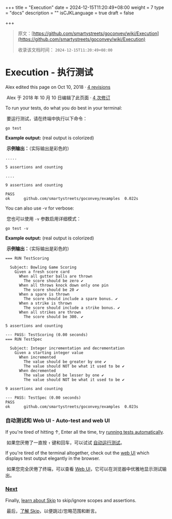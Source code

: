 +++
title = "Execution"
date = 2024-12-15T11:20:49+08:00
weight = 7
type = "docs"
description = ""
isCJKLanguage = true
draft = false

+++

> 原文：[https://github.com/smartystreets/goconvey/wiki/Execution](https://github.com/smartystreets/goconvey/wiki/Execution)
>
> 收录该文档时间： `2024-12-15T11:20:49+08:00`

# Execution - 执行测试



Alex edited this page on Oct 10, 2018 · [4 revisions](https://github.com/smartystreets/goconvey/wiki/Execution/_history)

​	Alex 于 2018 年 10 月 10 日编辑了此页面 · [4 次修订](https://github.com/smartystreets/goconvey/wiki/Execution/_history)

To run your tests, do what you do best in your terminal:

​	要运行测试，请在终端中执行以下命令：

```
go test
```



**Example output:** (real output is colorized)

​	**示例输出：**（实际输出是彩色的）

```
.....

5 assertions and counting

....

9 assertions and counting

PASS
ok  	github.com/smartystreets/goconvey/examples	0.022s
```



You can also use -v for verbose:

​	您也可以使用 `-v` 参数启用详细模式：

```
go test -v
```



**Example output:** (real output is colorized)

​	**示例输出：**（实际输出是彩色的）

```
=== RUN TestScoring

  Subject: Bowling Game Scoring 
    Given a fresh score card 
      When all gutter balls are thrown 
        The score should be zero ✔
      When all throws knock down only one pin 
        The score should be 20 ✔
      When a spare is thrown 
        The score should include a spare bonus. ✔
      When a strike is thrown 
        The score should include a strike bonus. ✔
      When all strikes are thrown 
        The score should be 300. ✔

5 assertions and counting

--- PASS: TestScoring (0.00 seconds)
=== RUN TestSpec

  Subject: Integer incrementation and decrementation 
    Given a starting integer value 
      When incremented 
        The value should be greater by one ✔
        The value should NOT be what it used to be ✔
      When decremented 
        The value should be lesser by one ✔
        The value should NOT be what it used to be ✔

9 assertions and counting

--- PASS: TestSpec (0.00 seconds)
PASS
ok  	github.com/smartystreets/goconvey/examples	0.023s
```



### 自动测试和 Web UI - Auto-test and web UI



If you're tired of hitting ↑, Enter all the time, try [running tests automatically](https://github.com/smartystreets/goconvey/wiki/Auto-test).

​	如果您厌倦了一直按 `↑` 键和回车，可以试试 [自动运行测试](https://github.com/smartystreets/goconvey/wiki/Auto-test)。

If you're tired of the terminal altogether, check out the [web UI](https://github.com/smartystreets/goconvey/wiki/Web-UI) which displays test output elegantly in the browser.

​	如果您完全厌倦了终端，可以查看 [Web UI](https://github.com/smartystreets/goconvey/wiki/Web-UI)，它可以在浏览器中优雅地显示测试输出。

### [Next](https://github.com/smartystreets/goconvey/wiki/Skip)



Finally, [learn about Skip](https://github.com/smartystreets/goconvey/wiki/Skip) to skip/ignore scopes and assertions.

​	最后，[了解 Skip](https://github.com/smartystreets/goconvey/wiki/Skip)，以便跳过/忽略范围和断言。

